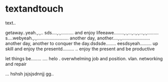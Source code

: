 # textandtouch
text..

getaway..yeah.,.,..
sds....,.,..........
and enjoy lifeeawe........,.,...,..,.,...,.,.........
s....webyeah.,.,.........................
another day, another....,.,......................
another day, another to conquer the day.dsdsde........
eesdsyeah.........
up skill and enjoy the presentd.........
..
enjoy the present and be productive 

let things be........
....
helo
. overwhelming job and position. vlan. networking and repair

...
hshsh
jsjsjsdnnjj
gg..
